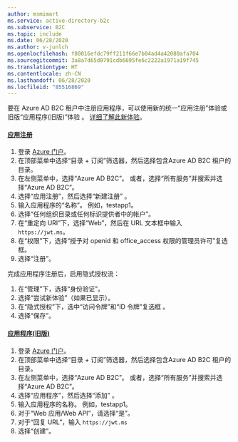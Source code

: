 ```yaml
---
author: msmimart
ms.service: active-directory-b2c
ms.subservice: B2C
ms.topic: include
ms.date: 06/28/2020
ms.author: v-junlch
ms.openlocfilehash: f80016efdc79ff211f66e7b04ad4a42080afa704
ms.sourcegitcommit: 3a8a7d65d0791cdb6695fe6c2222a1971a19f745
ms.translationtype: HT
ms.contentlocale: zh-CN
ms.lasthandoff: 06/28/2020
ms.locfileid: "85516869"
---
```

要在 Azure AD B2C 租户中注册应用程序，可以使用新的统一“应用注册”体验或旧版“应用程序(旧版)”体验 。 [详细了解此新体验](https://aka.ms/b2cappregtraining)。

#### <a name="app-registrations"></a>[应用注册](#tab/app-reg-ga/)

1. 登录 [Azure 门户](https://portal.azure.cn)。
1. 在顶部菜单中选择“目录 + 订阅”筛选器，然后选择包含Azure AD B2C 租户的目录。
1. 在左侧菜单中，选择“Azure AD B2C”。 或者，选择“所有服务”并搜索并选择“Azure AD B2C”。
1. 选择“应用注册”，然后选择“新建注册” 。
1. 输入应用程序的“名称”。 例如，testapp1。
1. 选择“任何组织目录或任何标识提供者中的帐户”。
1. 在“重定向 URI”下，选择“Web”，然后在 URL 文本框中输入 `https://jwt.ms`。
1. 在“权限”下，选择“授予对 openid 和 office_access 权限的管理员许可”复选框。
1. 选择“注册”。

完成应用程序注册后，启用隐式授权流：

1. 在“管理”下，选择“身份验证”。 
1. 选择“尝试新体验”（如果已显示）。
1. 在“隐式授权”下，选中“访问令牌”和“ID 令牌”复选框  。
1. 选择“保存”。

#### <a name="applications-legacy"></a>[应用程序(旧版)](#tab/applications-legacy/)

1. 登录 [Azure 门户](https://portal.azure.cn)。
1. 在顶部菜单中选择“目录 + 订阅”筛选器，然后选择包含Azure AD B2C 租户的目录。
1. 在左侧菜单中，选择“Azure AD B2C”。 或者，选择“所有服务”并搜索并选择“Azure AD B2C”。
1. 选择“应用程序”，然后选择“添加” 。
1. 输入应用程序的名称。 例如，testapp1。
1. 对于“Web 应用/Web API”，请选择“是”。 
1. 对于“回复 URL”，输入 `https://jwt.ms`
1. 选择“创建”。

